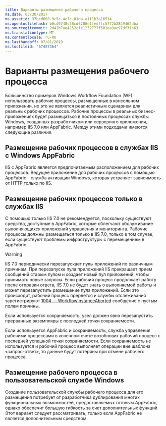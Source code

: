 ```yaml
---
title: Варианты размещения рабочего процесса
ms.date: 03/30/2017
ms.assetid: 37bcd668-9c5c-4e7c-81da-a1f1b3a16514
ms.openlocfilehash: b0cd9748c28cd6206e1fedffc5772b2849462dba
ms.sourcegitcommit: 2d42b7ae4252cfe1232777f501ea9ac97df31b63
ms.translationtype: MT
ms.contentlocale: ru-RU
ms.lasthandoff: 07/01/2019
ms.locfileid: "67487364"
---
```

# <a name="workflow-hosting-options"></a>Варианты размещения рабочего процесса
Большинство примеров Windows Workflow Foundation (WF) использовать рабочие процессы, размещенные в консольном приложении, но это не является реалистичным сценарием для реальных рабочих процессов. Рабочие процессы в реальных бизнес-приложениях будет размещаться в постоянных процессах службы Windows, созданных разработчиком или серверного приложения, например IIS 7.0 или AppFabric. Между этими подходами имеются следующие различия.  
  
## <a name="hosting-workflows-in-iis-with-windows-appfabric"></a>Размещение рабочих процессов в службах IIS с Windows AppFabric  
 IIS с AppFabric является предпочитаемым расположением для рабочих процессов. Ведущее приложение для рабочих процессов с помощью AppFabric - служба активации Windows, которая устраняет зависимость от HTTP только по IIS.  
  
## <a name="hosting-workflows-in-iis-alone"></a>Размещение рабочих процессов только в службах IIS  
 С помощью только IIS 7.0 не рекомендуется, поскольку существуют средства, доступные в AppFabric, которые облегчают обслуживание выполняющихся приложений управления и мониторинга. Рабочие процессы должны размещаться только в IIS 7.0, только в том случае, если существуют проблемы инфраструктуры с перемещением в AppFabric.  
  
> [!WARNING]
>  IIS 7.0 периодически перезапускает пулы приложений по различным причинам. При перезапуске пула приложений IIS прекращает прием сообщений старым пулом и создает новый пул приложений, чтобы принимать новые запросы. Если рабочий процесс продолжает работу после отправки ответа, IIS 7.0 не будет знать о выполняемой работы и может перезапустить размещение пула приложений. Если это происходит, рабочий процесс прервется и службы отслеживания зарегистрируют [1004 — WorkflowInstanceAborted](1004-workflowinstanceaborted.md) сообщение с пустым полем причины.  
>   
>  Если используется сохраняемость, узел должен явно перезапустить прерванные экземпляры с последней точки сохраняемости.  
>   
>  Если используется AppFabric и сохраняемость, служба управления рабочими процессами в конечном счете возобновит рабочий процесс с последней успешной точки сохраняемости. Если сохраняемость не используется и рабочий процесс выполняет операции вне шаблона «запрос-ответ», то данные будут потеряны при отмене рабочего процесса.  
  
## <a name="hosting-a-workflow-in-a-custom-windows-service"></a>Размещение рабочего процесса в пользовательской службе Windows  
 Создание пользовательской службы рабочего процесса для его размещения потребует от разработчика дублирования многих функциональных возможностей, предоставляемых готовым AppFabric, однако обеспечит большую гибкость за счет дополнительных функций. Этот вариант следует рассматривать, только если AppFabric не является дополнительным средством.
